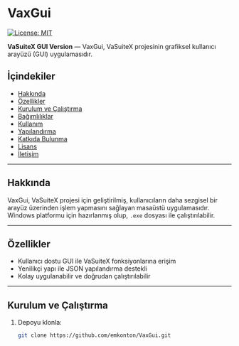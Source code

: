 # VaxGui

[![License: MIT](https://img.shields.io/badge/License-MIT-yellow.svg)](LICENSE)

**VaSuiteX GUI Version** — VaxGui, VaSuiteX projesinin grafiksel kullanıcı arayüzü (GUI) uygulamasıdır.

## İçindekiler

- [Hakkında](#hakkında)  
- [Özellikler](#özellikler)  
- [Kurulum ve Çalıştırma](#kurulum-ve-çalıştırma)  
- [Bağımlılıklar](#bağımlılıklar)  
- [Kullanım](#kullanım)  
- [Yapılandırma](#yapılandırma)  
- [Katkıda Bulunma](#katkıda-bulunma)  
- [Lisans](#lisans)  
- [İletişim](#iletişim)

---

## Hakkında

VaxGui, VaSuiteX projesi için geliştirilmiş, kullanıcıların daha sezgisel bir arayüz üzerinden işlem yapmasını sağlayan masaüstü uygulamasıdır. Windows platformu için hazırlanmış olup, `.exe` dosyası ile çalıştırılabilir.

---

## Özellikler

- Kullanıcı dostu GUI ile VaSuiteX fonksiyonlarına erişim  
- Yenilikçi yapı ile JSON yapılandırma destekli  
- Kolay uygulanabilir ve doğrudan çalıştırılabilir

---

## Kurulum ve Çalıştırma

1. Depoyu klonla:
   ```bash
   git clone https://github.com/emkonton/VaxGui.git
